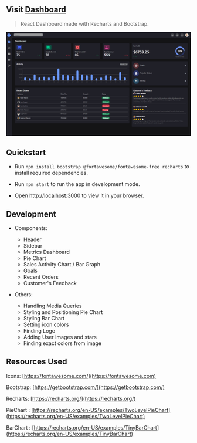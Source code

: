 ## Visit [Dashboard](https://master--sales-ui-dashboard.netlify.app)
> React Dashboard made with Recharts and Bootstrap.

![Dashboard](/public/layout.png "Dashboard")
## Quickstart

- Run `npm install bootstrap @fortawesome/fontawesome-free recharts` to install required dependencies.

- Run `npm start` to run the app in development mode.

- Open [http://localhost:3000](http://localhost:3000) to view it in your browser.

## Development

- Components:
    - Header
    - Sidebar
    - Metrics Dashboard
    - Pie Chart
    - Sales Activity Chart / Bar Graph
    - Goals
    - Recent Orders
    - Customer's Feedback

- Others:
    - Handling Media Queries
    - Styling and Positioning Pie Chart
    - Styling Bar Chart
    - Setting icon colors
    - Finding Logo
    - Adding User Images and stars
    - Finding exact colors from image

## Resources Used

Icons: [https://fontawesome.com/](https://fontawesome.com)

Bootstrap: [https://getbootstrap.com/](https://getbootstrap.com/)

Recharts: [https://recharts.org/](https://recharts.org/)

PieChart : [https://recharts.org/en-US/examples/TwoLevelPieChart](https://recharts.org/en-US/examples/TwoLevelPieChart)

BarChart : [https://recharts.org/en-US/examples/TinyBarChart](https://recharts.org/en-US/examples/TinyBarChart)

